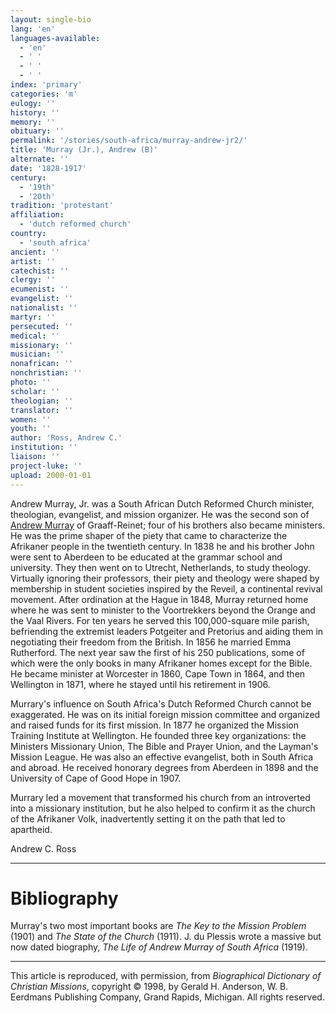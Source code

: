 ```yaml
---
layout: single-bio
lang: 'en'
languages-available:
  - 'en'
  - ' '
  - ' '
  - ' '
index: 'primary'
categories: 'm'
eulogy: ''
history: ''
memory: ''
obituary: ''
permalink: '/stories/south-africa/murray-andrew-jr2/'
title: 'Murray (Jr.), Andrew (B)'
alternate: ''
date: '1828-1917'
century:
  - '19th'
  - '20th'
tradition: 'protestant'
affiliation:
  - 'dutch reformed church'
country:
  - 'south africa'
ancient: ''
artist: ''
catechist: ''
clergy: ''
ecumenist: ''
evangelist: ''
nationalist: ''
martyr: ''
persecuted: ''
medical: ''
missionary: ''
musician: ''
nonafrican: ''
nonchristian: ''
photo: ''
scholar: ''
theologian: ''
translator: ''
women: ''
youth: ''
author: 'Ross, Andrew C.'
institution: ''
liaison: ''
project-luke: ''
upload: 2000-01-01
---
```



Andrew Murray, Jr. was a South African Dutch
Reformed Church minister, theologian, evangelist, and mission
organizer. He was the second son of [Andrew
Murray](murray_andrew_sr.html) of Graaff-Reinet; four of his brothers also became
ministers. He was the prime shaper of the piety that came
to characterize the Afrikaner people in the twentieth century.
In 1838 he and his brother John were sent to Aberdeen to be
educated at the grammar school and university. They then went
on to Utrecht, Netherlands, to study theology. Virtually ignoring
their professors, their piety and theology were shaped by
membership in student societies inspired by the Reveil, a
continental revival movement. After ordination at the Hague
in 1848, Murray returned home where he was sent to minister
to the Voortrekkers beyond the Orange and the Vaal Rivers.
For ten years he served this 100,000-square mile parish, befriending
the extremist leaders Potgeiter and Pretorius and aiding them
in negotiating their freedom from the British. In 1856 he
married Emma Rutherford. The next year saw the first of his
250 publications, some of which were the only books in many
Afrikaner homes except for the Bible. He became minister at
Worcester in 1860, Cape Town in 1864, and then Wellington
in 1871, where he stayed until his retirement in 1906.

Murrary's influence on South Africa's Dutch Reformed Church cannot be exaggerated. He was on its initial foreign mission committee and organized and raised funds for its first mission. In 1877 he organized the Mission Training Institute at Wellington. He founded three key organizations: the Ministers Missionary Union, The Bible and Prayer Union, and the Layman's Mission League. He was also an effective evangelist, both in South Africa and abroad. He received honorary degrees from Aberdeen in 1898 and the University of Cape of Good Hope in 1907.

Murrary led a movement that transformed his church from an introverted into a missionary institution, but he also helped to confirm it as the church of the Afrikaner Volk, inadvertently setting it on the path that led to apartheid.

Andrew C. Ross

---

# Bibliography

Murray's two most important books are *The Key to the Mission Problem* (1901) and *The State of the Church* (1911). J. du Plessis wrote a massive but now dated biography, *The Life of Andrew Murray of South Africa* (1919).

---

This article is reproduced, with permission, from *Biographical Dictionary of Christian Missions*, copyright © 1998, by Gerald H. Anderson, W. B. Eerdmans Publishing Company, Grand Rapids, Michigan. All rights reserved.